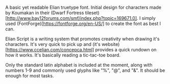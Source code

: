 A basic yet readable Elian truetype font. Initial design for characters made by Koumakan in their (Dwarf Fortress tileset)[http://www.bay12forums.com/smf/index.php?topic=169671.0]. I simply used (FontForge)[https://fontforge.org/en-US/] to create the font as best I can.

Elian Script is a writing system that promotes creativity when drawing it's characters. It's very quick to pick up and (it's website)[https://www.ccelian.com/concepca.html] provides a quick rundown on how it works. It's basically reading a tic-tac-toe board.

Only the standard latin alphabet is included at the moment, along with numbers 1-9 and commonly used glyphs like "%", "@", and "&". It should be enough for most tasks.

